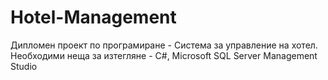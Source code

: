 # Hotel-Management
Дипломен проект по програмиране - Система за управление на хотел. Необходими неща за изтегляне - C#, Microsoft SQL Server Management Studio
